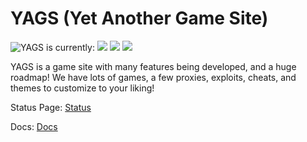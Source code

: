 # YAGS (Yet Another Game Site)
<img src="https://img.shields.io/website-up-down-green-red/http/kazo.tech.svg" title="YAGS is currently:"> <img src="https://img.shields.io/github/forks/yags-network/yags.svg"> <img src="https://img.shields.io/github/stars/yags-network/yags.svg"> <img src="https://img.shields.io/badge/made%20by-NYPD%232323-blue">

YAGS is a game site with many features being developed, and a huge roadmap! We have lots of games, a few proxies, exploits, cheats, and themes to customize to your liking!

Status Page: [Status](https://status.yags.tech)

Docs: [Docs](https://docs.yags.tech)

